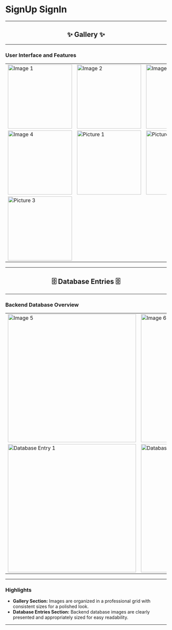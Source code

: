 # **SignUp SignIn**

---

<div align="center">

## ✨ **Gallery** ✨

</div>

---

### **User Interface and Features**

<div align="center">
  <table>
    <tr>
      <td><img src="https://github.com/user-attachments/assets/48b37b99-c581-44e7-82c3-64b8b5819b2d" alt="Image 1" width="200"/></td>
      <td><img src="https://github.com/user-attachments/assets/34d319d1-3bb7-4a50-bcc0-ee57efef4a3c" alt="Image 2" width="200"/></td>
      <td><img src="https://github.com/user-attachments/assets/7969aff0-771c-400e-afa8-aee93243a5be" alt="Image 3" width="200"/></td>
    </tr>
    <tr>
      <td><img src="https://github.com/user-attachments/assets/1e256bd5-4c16-48d1-80fe-7b2a5706eb19" alt="Image 4" width="200"/></td>
      <td><img src="https://github.com/user-attachments/assets/b6770155-0f2e-497d-812b-2484ecba6b2f" alt="Picture 1" width="200"/></td>
      <td><img src="https://github.com/user-attachments/assets/12914b85-f905-423f-b194-dcde0501ac3d" alt="Picture 2" width="200"/></td>
    </tr>
    <tr>
      <td><img src="https://github.com/user-attachments/assets/7439662e-7c7b-4ff8-bf89-aba4a6e1e44a" alt="Picture 3" width="200"/></td>
    </tr>
  </table>
</div>

---

<div align="center">

## 🗄️ **Database Entries** 🗄️

</div>

---

### **Backend Database Overview**

<div align="center">
  <table>
    <tr>
      <td><img src="https://github.com/user-attachments/assets/84f95bf7-6644-4bfd-ac20-20ffa1280b9b" alt="Image 5" width="400"/></td>
      <td><img src="https://github.com/user-attachments/assets/1ef0954d-b53e-4bcc-93aa-9097dade2a9c" alt="Image 6" width="400"/></td>
    </tr>
    <tr>
      <td><img src="https://github.com/user-attachments/assets/e4eaba6b-6a05-46db-893b-39a1b9bd8584" alt="Database Entry 1" width="400"/></td>
      <td><img src="https://github.com/user-attachments/assets/e95da27b-8d5f-49ae-97cf-4b8b562d6ef6" alt="Database Entry 2" width="400"/></td>
    </tr>
  </table>
</div>

---

### **Highlights**
- **Gallery Section:** Images are organized in a professional grid with consistent sizes for a polished look.
- **Database Entries Section:** Backend database images are clearly presented and appropriately sized for easy readability.

---
